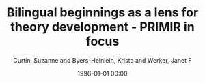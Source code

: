 ---
layout: post
title: Bilingual beginnings as a lens for theory development - PRIMIR in focus

date: 1996-01-01 00:00
author: Curtin, Suzanne and Byers-Heinlein, Krista and Werker, Janet F
journal: Journal of Phonetics

link: https://doi.org/10.1016/j.wocn.2010.12.002

year: 2011
---